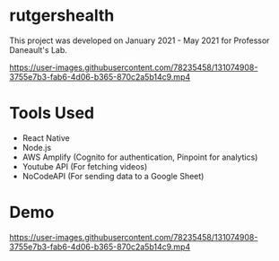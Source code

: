 # rutgershealth
This project was developed on January 2021 - May 2021 for Professor Daneault's Lab. 

https://user-images.githubusercontent.com/78235458/131074908-3755e7b3-fab6-4d06-b365-870c2a5b14c9.mp4



# Tools Used
- React Native
- Node.js
- AWS Amplify (Cognito for authentication, Pinpoint for analytics)
- Youtube API (For fetching videos)
- NoCodeAPI (For sending data to a Google Sheet)

# Demo
https://user-images.githubusercontent.com/78235458/131074908-3755e7b3-fab6-4d06-b365-870c2a5b14c9.mp4


